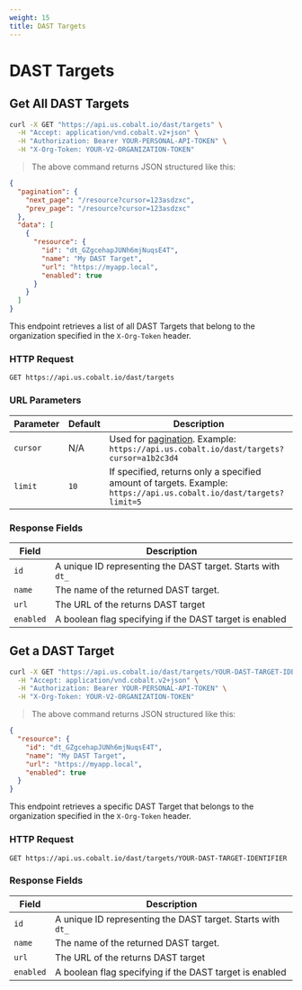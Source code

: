 ```yaml
---
weight: 15
title: DAST Targets
---
```


# DAST Targets

## Get All DAST Targets

```sh
curl -X GET "https://api.us.cobalt.io/dast/targets" \
  -H "Accept: application/vnd.cobalt.v2+json" \
  -H "Authorization: Bearer YOUR-PERSONAL-API-TOKEN" \
  -H "X-Org-Token: YOUR-V2-ORGANIZATION-TOKEN"
```

> The above command returns JSON structured like this:

```json
{
  "pagination": {
    "next_page": "/resource?cursor=123asdzxc",
    "prev_page": "/resource?cursor=123asdzxc"
  },
  "data": [
    {
      "resource": {
        "id": "dt_GZgcehapJUNh6mjNuqsE4T",
        "name": "My DAST Target",
        "url": "https://myapp.local",
        "enabled": true
      }
    }
  ]
}
```

This endpoint retrieves a list of all DAST Targets that belong to the organization specified in the `X-Org-Token` header.

### HTTP Request

`GET https://api.us.cobalt.io/dast/targets`

### URL Parameters

| Parameter          | Default | Description  |
|--------------------|---------|-----------------|
| `cursor`      | N/A     | Used for [pagination](./#pagination). Example: `https://api.us.cobalt.io/dast/targets?cursor=a1b2c3d4` |
| `limit`       | `10`    | If specified, returns only a specified amount of targets. Example: `https://api.us.cobalt.io/dast/targets?limit=5`|

### Response Fields

| Field           | Description                                                                         |
|-----------------|-------------------------------------------------------------------------------------|
| `id`      | A unique ID representing the DAST target. Starts with `dt_`                             |
| `name`    | The name of the returned DAST target.                                                  |
| `url`     | The URL of the returns DAST target              |
| `enabled` | A boolean flag specifying if the DAST target is enabled                                |

## Get a DAST Target

```sh
curl -X GET "https://api.us.cobalt.io/dast/targets/YOUR-DAST-TARGET-IDENTIFIER" \
  -H "Accept: application/vnd.cobalt.v2+json" \
  -H "Authorization: Bearer YOUR-PERSONAL-API-TOKEN" \
  -H "X-Org-Token: YOUR-V2-ORGANIZATION-TOKEN"
```

> The above command returns JSON structured like this:

```json
{
  "resource": {
    "id": "dt_GZgcehapJUNh6mjNuqsE4T",
    "name": "My DAST Target",
    "url": "https://myapp.local",
    "enabled": true
  }
}
```

This endpoint retrieves a specific DAST Target that belongs to the organization specified in the `X-Org-Token` header.

### HTTP Request

`GET https://api.us.cobalt.io/dast/targets/YOUR-DAST-TARGET-IDENTIFIER`

### Response Fields

| Field           | Description                                                                         |
|-----------------|-------------------------------------------------------------------------------------|
| `id`      | A unique ID representing the DAST target. Starts with `dt_`                             |
| `name`    | The name of the returned DAST target.                                                  |
| `url`     | The URL of the returns DAST target              |
| `enabled` | A boolean flag specifying if the DAST target is enabled                                |
